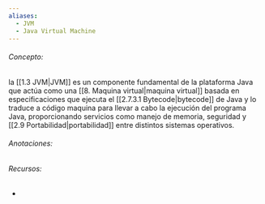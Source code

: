 ```yaml
---
aliases:
  - JVM
  - Java Virtual Machine
---
```

###### Concepto:

la [[1.3 JVM|JVM]] es un componente fundamental de la plataforma Java que actúa como una [[8. Maquina virtual|maquina virtual]] basada en especificaciones que ejecuta el [[2.7.3.1 Bytecode|bytecode]] de Java y lo traduce a código maquina para llevar a cabo la ejecución del programa Java, proporcionando servicios como manejo de memoria, seguridad y [[2.9 Portabilidad|portabilidad]] entre distintos sistemas operativos.

###### Anotaciones:

> 

###### Recursos:

- 